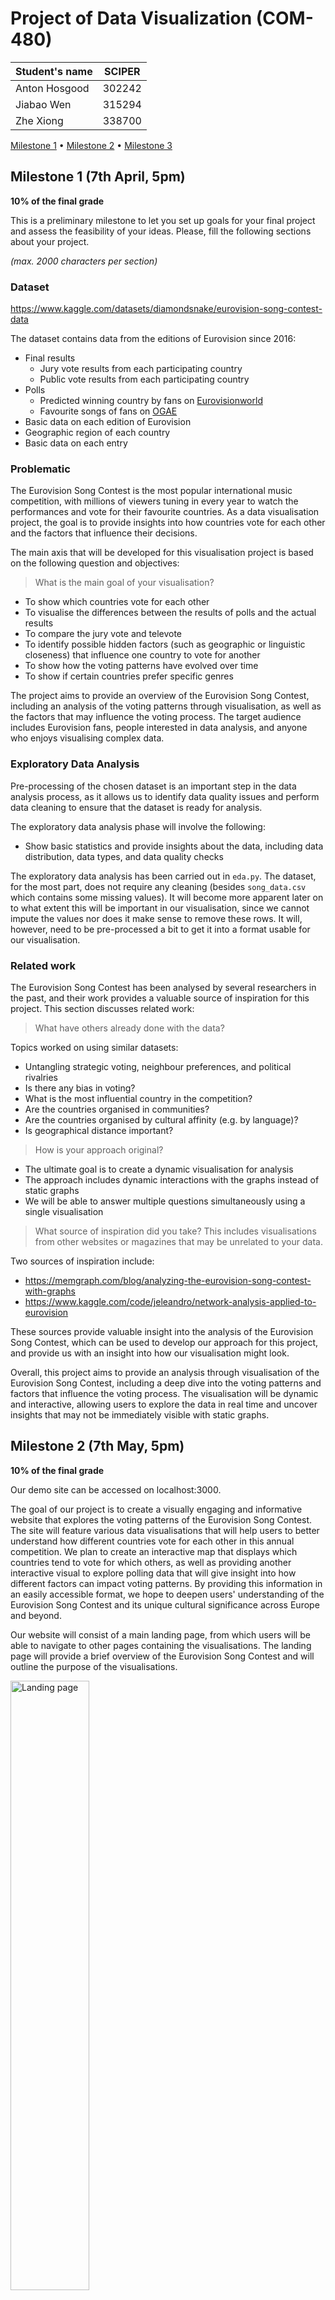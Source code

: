 # Project of Data Visualization (COM-480)

| Student's name | SCIPER |
| -------------- | ------ |
| Anton Hosgood  | 302242 |
| Jiabao Wen     | 315294 |
| Zhe Xiong      | 338700 |

[Milestone 1](#milestone-1) • [Milestone 2](#milestone-2) • [Milestone 3](#milestone-3)

## Milestone 1 (7th April, 5pm)

**10% of the final grade**

This is a preliminary milestone to let you set up goals for your final project and assess the feasibility of your ideas.
Please, fill the following sections about your project.

*(max. 2000 characters per section)*

### Dataset

https://www.kaggle.com/datasets/diamondsnake/eurovision-song-contest-data

The dataset contains data from the editions of Eurovision since 2016:

- Final results
  - Jury vote results from each participating country
  - Public vote results from each participating country
- Polls
  - Predicted winning country by fans on [Eurovisionworld](https://eurovisionworld.com/)
  - Favourite songs of fans on [OGAE](https://ogaeinternational.org/)
- Basic data on each edition of Eurovision
- Geographic region of each country
- Basic data on each entry

### Problematic

The Eurovision Song Contest is the most popular international music competition, with millions of viewers tuning in every year to watch the performances and vote for their favourite countries. As a data visualisation project, the goal is to provide insights into how countries vote for each other and the factors that influence their decisions.

The main axis that will be developed for this visualisation project is based on the following question and objectives:

> What is the main goal of your visualisation?

- To show which countries vote for each other
- To visualise the differences between the results of polls and the actual results
- To compare the jury vote and televote
- To identify possible hidden factors (such as geographic or linguistic closeness) that influence one country to vote for another
- To show how the voting patterns have evolved over time
- To show if certain countries prefer specific genres

The project aims to provide an overview of the Eurovision Song Contest, including an analysis of the voting patterns through visualisation, as well as the factors that may influence the voting process. The target audience includes Eurovision fans, people interested in data analysis, and anyone who enjoys visualising complex data.

### Exploratory Data Analysis

Pre-processing of the chosen dataset is an important step in the data analysis process, as it allows us to identify data quality issues and perform data cleaning to ensure that the dataset is ready for analysis.

The exploratory data analysis phase will involve the following:

- Show basic statistics and provide insights about the data, including data distribution, data types, and data quality checks

The exploratory data analysis has been carried out in `eda.py`. The dataset, for the most part, does not require any cleaning (besides `song_data.csv` which contains some missing values). It will become more apparent later on to what extent this will be important in our visualisation, since we cannot impute the values nor does it make sense to remove these rows. It will, however, need to be pre-processed a bit to get it into a format usable for our visualisation.

### Related work

The Eurovision Song Contest has been analysed by several researchers in the past, and their work provides a valuable source of inspiration for this project. This section discusses related work:

> What have others already done with the data?

Topics worked on using similar datasets:

- Untangling strategic voting, neighbour preferences, and political rivalries
- Is there any bias in voting?
- What is the most influential country in the competition?
- Are the countries organised in communities?
- Are the countries organised by cultural affinity (e.g. by language)?
- Is geographical distance important?

> How is your approach original?

- The ultimate goal is to create a dynamic visualisation for analysis
- The approach includes dynamic interactions with the graphs instead of static graphs
- We will be able to answer multiple questions simultaneously using a single visualisation

> What source of inspiration did you take? This includes visualisations from other websites or magazines that may be unrelated to your data.

Two sources of inspiration include:

- https://memgraph.com/blog/analyzing-the-eurovision-song-contest-with-graphs
- https://www.kaggle.com/code/jeleandro/network-analysis-applied-to-eurovision

These sources provide valuable insight into the analysis of the Eurovision Song Contest, which can be used to develop our approach for this project, and provide us with an insight into how our visualisation might look.

Overall, this project aims to provide an analysis through visualisation of the Eurovision Song Contest, including a deep dive into the voting patterns and factors that influence the voting process. The visualisation will be dynamic and interactive, allowing users to explore the data in real time and uncover insights that may not be immediately visible with static graphs.

## Milestone 2 (7th May, 5pm)

**10% of the final grade**

Our demo site can be accessed on localhost:3000.

The goal of our project is to create a visually engaging and informative website that explores the voting patterns of the Eurovision Song Contest. The site will feature various data visualisations that will help users to better understand how different countries vote for each other in this annual competition. We plan to create an interactive map that displays which countries tend to vote for which others, as well as providing another interactive visual to explore polling data that will give insight into how different factors can impact voting patterns. By providing this information in an easily accessible format, we hope to deepen users' understanding of the Eurovision Song Contest and its unique cultural significance across Europe and beyond.

Our website will consist of a main landing page, from which users will be able to navigate to other pages containing the visualisations. The landing page will provide a brief overview of the Eurovision Song Contest and will outline the purpose of the visualisations.

<img src="/img/landing_page.jpg" alt="Landing page" style="width: 50%; height: auto;">

### Visualising the Voting Data

Each country’s public and jury can allocate a set of points to other countries. In this visualisation, the user will be able to, for a chosen year, select a country and see where the country’s votes went. As shown below, arrows will come out from the country pointing to the countries which received votes. The more points a country receives, the bolder the arrow and the more prominent the shading of the country. There will be a three-way toggle which will allow us to view the televotes, jury votes, and the combined votes. Right-clicking will allow the user to switch the view and see which countries voted for the selected country.

To the side, we will have a bar chart that will also visualise the voting data. For example, in this case Germany gave the United Kingdom the most points, so the United Kingdom is at the top of the bar chart, has the boldest arrow pointing to it, and is most prominently shaded.

This visualisation will allow us to see in one frame how a country votes. By varying the year, we can see if the voting pattern is the similar over time. It will also allow us to see geographic clusters (e.g. we will be able to quickly confirm if the Nordic countries are all voting for each other).

<img src="/img/voting.jpg" alt="Voting" style="width: 50%; height: auto;">

The lectures that we will need for this visualisation are: Interactions, Dos and Don’ts, Design for Data Viz, Maps, Graph Visualization.

The tools that we will need are: HTML/JS for interactive webpage elements, and [barplot](https://d3-graph-gallery.com/barplot.html) and [connection map](https://d3-graph-gallery.com/connectionmap.html).

### Visualising the Polling Data

There are two main fan polls that take place before each edition of Eurovision to determine which countries are the fans’ favourites. Our data contains the average ranking of each country in both polls. It will be possible to explore the polls by selecting a year and which of the two polls the user would like to see. On the left, we will have a bar chart that will allow us to see who the favourites were each year. On the right, we will be able to select a country and a poll and view how that country’s placement in the poll has changed over time. This will allow us to discover insights such as whether a country is a consistently strong competitor or not.

<img src="/img/polling1.jpg" alt="Polling 1" style="width: 50%; height: auto;">

We will be able to select the year and country with drop down lists. Selecting a country will be done with the flags as they are more recognisable.

<img src="/img/polling2.jpg" alt="Polling 2" style="width: 50%; height: auto;">

The lectures that we will need for this visualisation are: Interactions, Dos and Don’ts, Design for Data Viz.

The tools that we will need are: HTML/JS for interactive webpage elements, and [barplot](https://d3-graph-gallery.com/barplot.html) and [line chart](https://d3-graph-gallery.com/line.html).

### Extra Ideas

The components of our site are isolated from each other, meaning that each page can be developed independently of each other. These visualisations will be our core, but should we successfully create them and wish to go further, we can use the song data. Here are some potential ideas:

- Plot distribution of act characteristics over time (e.g. percentage songs that are ballads each year, or average BPM)

- Visualise clusters of songs based on characteristics. We could use a clustering algorithm on the song characteristics to identify clusters of similar songs

## Milestone 3 (4th June, 5pm)

**80% of the final grade**


## Late policy

- < 24h: 80% of the grade for the milestone
- < 48h: 70% of the grade for the milestone

